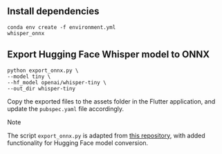 ## Install dependencies

	conda env create -f environment.yml
 	whisper_onnx


## Export Hugging Face Whisper model to ONNX

	python export_onnx.py \
	--model tiny \
	--hf_model openai/whisper-tiny \
	--out_dir whisper-tiny

Copy the exported files to the assets folder in the Flutter application, and update the `pubspec.yaml` file accordingly.

>[!NOTE]
>The script `export_onnx.py` is adapted from [this repository](https://github.com/k2-fsa/sherpa-onnx/tree/master/scripts/whisper), with added functionality for Hugging Face model conversion.
